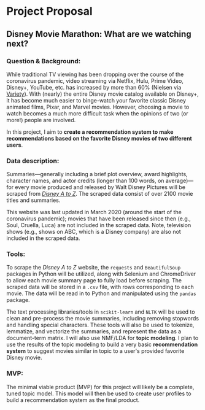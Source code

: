 # Project Proposal
## Disney Movie Marathon: What are we watching next?

### Question & Background:
While traditional TV viewing has been dropping over the course of the coronavirus pandemic, video streaming via Netflix, Hulu, Prime Video, Disney+, YouTube, etc. has increased by more than 60% (Nielsen via [Variety](https://variety.com/2020/digital/news/coronavirus-quarantine-life-media-consumption-data-increase-1203535472/)). With (nearly) the entire Disney movie catalog available on Disney+, it has become much easier to binge-watch your favorite classic Disney animated films, Pixar, and Marvel movies. However, choosing a movie to watch becomes a much more difficult task when the opinions of two (or more!) people are involved.

In this project, I aim to **create a recommendation system to make recommendations based on the favorite Disney movies of two different users**.


### Data description:
Summaries&mdash;generally including a brief plot overview, award highlights, character names, and actor credits (longer than 100 words, on average)&mdash;for every movie produced and released by Walt Disney Pictures will be scraped from [_Disney A to Z_](https://d23.com/disney-a-to-z/). The scraped data consist of over 2100 movie titles and summaries.

This website was last updated in March 2020 (around the start of the coronavirus pandemic); movies that have been released since then (e.g., Soul, Cruella, Luca) are not included in the scraped data. Note, television shows (e.g., shows on ABC, which is a Disney company) are also not included in the scraped data. 


### Tools:
To scrape the _Disney A to Z_ website, the `requests` and `BeautifulSoup` packages in Python will be utilized, along with Selenium and ChromeDriver to allow each movie summary page to fully load before scraping. The scraped data will be stored in a `.csv` file, with rows corresponding to each movie. The data will be read in to Python and manipulated using the `pandas` package.

The text processing libraries/tools in `scikit-learn` and `NLTK` will be used to clean and pre-process the movie summaries, including removing stopwords and handling special characters. These tools will also be used to tokenize, lemmatize, and vectorize the summaries, and represent the data as a document-term matrix. I will also use NMF/LDA for **topic modeling**. I plan to use the results of the topic modeling to build a very basic **recommendation system** to suggest movies similar in topic to a user's provided favorite Disney movie.


### MVP:

The minimal viable product (MVP) for this project will likely be a complete, tuned topic model. This model will then be used to create user profiles to build a recommendation system as the final product.
